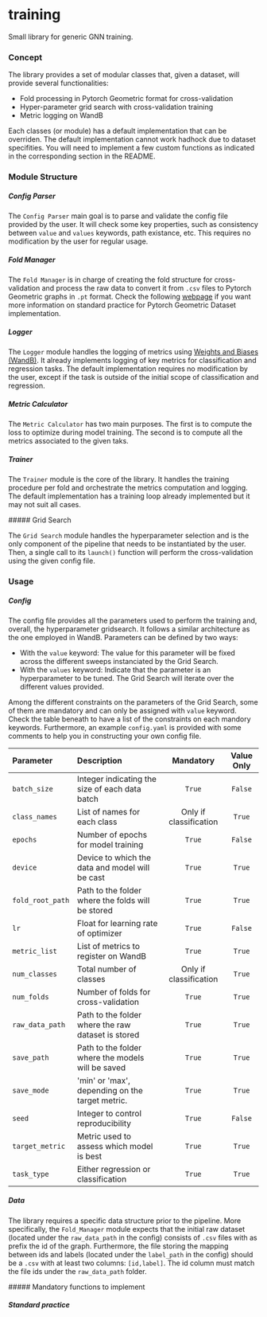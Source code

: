 # training
Small library for generic GNN training.

### Concept

The library provides a set of modular classes that, given a dataset, will provide several functionalities:

- Fold processing in Pytorch Geometric format for cross-validation
- Hyper-parameter grid search with cross-validation training
- Metric logging on WandB

Each classes (or module) has a default implementation that can be overriden. The default implementation cannot work
hadhock due to dataset specifities. You will need to implement a few custom functions as indicated in the corresponding
section in the README.

### Module Structure

##### Config Parser

The `Config Parser` main goal is to parse and validate the config file provided by the user. It will check some key properties, such as 
consistency between `value` and `values` keywords, path existance, etc. This requires no modification by the user for regular usage.

##### Fold Manager

The `Fold Manager` is in charge of creating the fold structure for cross-validation and process the raw data to convert it from `.csv` files to Pytorch Geometric graphs in `.pt` format. Check the following [webpage](https://pytorch-geometric.readthedocs.io/en/latest/notes/create_dataset.html#creating-larger-datasets) if you want more information on standard practice for Pytorch Geometric Dataset implementation.

##### Logger

The `Logger` module handles the logging of metrics using [Weights and Biases (WandB)](https://wandb.ai/). It already implements logging of key metrics for classification and regression tasks. The default implementation requires no modification by the user, except if the task is outside of the initial scope of classification and regression.

##### Metric Calculator

The `Metric Calculator` has two main purposes. The first is to compute the loss to optimize during model training. The second is to compute all the metrics associated to the given taks.

##### Trainer

The `Trainer` module is the core of the library. It handles the training procedure per fold and orchestrate the metrics computation and logging. The default implementation has a training loop already implemented but it may not suit all cases.

##### Grid Search

The `Grid Search` module handles the hyperparameter selection and is the only component of the pipeline that needs to be instantiated by the user. Then, a single call to its `launch()` function will perform the cross-validation using the given config file.

### Usage

##### Config

The config file provides all the parameters used to perform the training and, overall, the hyperparameter gridsearch.
It follows a similar architecture as the one employed in WandB. Parameters can be defined by two ways:

- With the `value` keyword: The value for this parameter will be fixed across the different sweeps instanciated by the Grid Search.
- With the `values` keyword: Indicate that the parameter is an hyperparameter to be tuned. The Grid Search will iterate over the different values provided.

Among the different constraints on the parameters of the Grid Search, some of them are mandatory and can only be assigned with `value` keyword. Check the table beneath to have a list of the constraints on each mandory keywords. Furthermore, an example `config.yaml` is provided with some comments to help you in constructing your own config file.

| Parameter            | Description                                         | Mandatory              | Value Only |
| :----------------    | :------                                             | :----:                 | :----:     |
| `batch_size`         |  Integer indicating the size of each data batch     | `True`                 | `False`    |
| `class_names`        |  List of names for each class                       | Only if classification | `True`     |
| `epochs`             |  Number of epochs for model training                | `True`                 | `False`    |
| `device`             |  Device to which the data and model will be cast    | `True`                 | `True`     |
| `fold_root_path`     |  Path to the folder where the folds will be stored  | `True`                 | `True`     |
| `lr`                 |  Float for learning rate of optimizer               | `True`                 | `False`    |
| `metric_list`        |  List of metrics to register on WandB               | `True`                 | `True`     |
| `num_classes`        |  Total number of classes                            | Only if classification | `True`     |
| `num_folds`          |  Number of folds for cross-validation               | `True`                 | `True`     |
| `raw_data_path`      |  Path to the folder where the raw dataset is stored | `True`                 | `True`     |
| `save_path`          |  Path to the folder where the models will be saved  | `True`                 | `True`     |
| `save_mode`          | 'min' or 'max', depending on the target metric.     | `True`                 | `True`     |
| `seed`               |  Integer to control reproducibility                 | `True`                 | `False`    |
| `target_metric`      |  Metric used to assess which model is best          | `True`                 | `True`     |
| `task_type`          |  Either regression or classification                | `True`                 | `True`     |



##### Data

The library requires a specific data structure prior to the pipeline. More specifically, the `Fold_Manager` module expects that
the initial raw dataset (located under the `raw_data_path` in the config) consists of `.csv` files with as prefix the id of the
graph. Furthermore, the file storing the mapping between ids and labels (located under the `label_path` in the config) should be a `.csv`
with at least two columns: `[id,label]`. The id column must match the file ids under the `raw_data_path` folder.

##### Mandatory functions to implement

##### Standard practice

